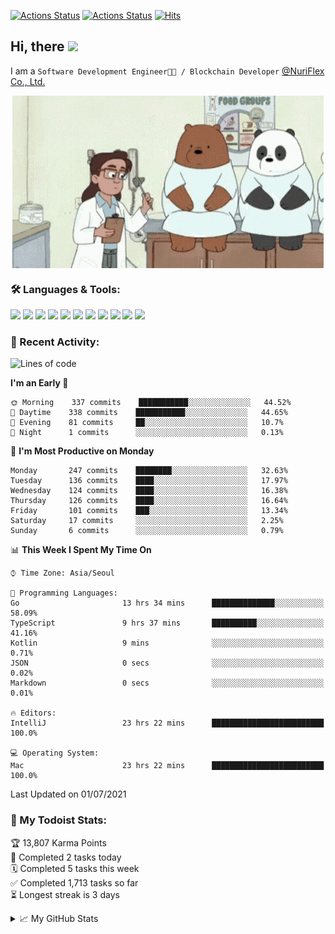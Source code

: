 
[![Actions Status](https://github.com/ddok2/ddok2/workflows/Todoist%20Readme/badge.svg)](https://github.com/ddok2/ddok2/actions)
[![Actions Status](https://github.com/ddok2/ddok2/workflows/wakatime-stats/badge.svg)](https://github.com/ddok2/ddok2/actions)
[![Hits](https://hits.seeyoufarm.com/api/count/incr/badge.svg?url=https%3A%2F%2Fgithub.com%2Fddok2&count_bg=%23FF9595&title_bg=%23555555&icon=github.svg&icon_color=%23FFFFFF&title=hits&edge_flat=false)](https://hits.seeyoufarm.com)

<!-- ![visitors](https://visitor-badge.laobi.icu/badge?page_id=ddok2.ddok2) -->
## Hi, there <img src="https://raw.githubusercontent.com/MartinHeinz/MartinHeinz/master/wave.gif" width="25px">

I am a `Software Development Engineer🧑‍💻 / Blockchain Developer` [@NuriFlex Co., Ltd.](https://nuriflex.com)


<p align="center">
<img align="center" alt="GIF" src="img/debugging.gif" />
</p>


### 🛠 Languages & Tools:
<p>
    <img src="https://img.shields.io/badge/go-%2300ADD8.svg?&style=for-the-badge&logo=go&logoColor=white"/>
    <img src="https://img.shields.io/badge/node.js%20-%2343853D.svg?&style=for-the-badge&logo=node.js&logoColor=white"/>
    <img src="https://img.shields.io/badge/javascript%20-%23323330.svg?&style=for-the-badge&logo=javascript&logoColor=%23F7DF1E"/>
    <img src="https://img.shields.io/badge/typescript%20-%23007ACC.svg?&style=for-the-badge&logo=typescript&logoColor=white"/>
    <img src="https://img.shields.io/badge/python%20-%2314354C.svg?&style=for-the-badge&logo=python&logoColor=white"/>
    <img src="https://img.shields.io/badge/react%20-%2320232a.svg?&style=for-the-badge&logo=react&logoColor=%2361DAFB"/>
    <img src="https://img.shields.io/badge/AWS%20-%23FF9900.svg?&style=for-the-badge&logo=amazon-aws&logoColor=white"/>
    <img src="https://img.shields.io/badge/Google%20Cloud%20-%234285F4.svg?&style=for-the-badge&logo=google-cloud&logoColor=white"/>
    <img src="https://img.shields.io/badge/docker%20-%230db7ed.svg?&style=for-the-badge&logo=docker&logoColor=white"/>
    <img src="https://img.shields.io/badge/kubernetes%20-%23326ce5.svg?&style=for-the-badge&logo=kubernetes&logoColor=white"/>
    <img src="https://img.shields.io/badge/ansible%20-%231A1918.svg?&style=for-the-badge&logo=ansible&logoColor=white"/>
</p>

### 🌈 Recent Activity:
<!--START_SECTION:waka-->
![Lines of code](https://img.shields.io/badge/From%20Hello%20World%20I%27ve%20Written-692611%20lines%20of%20code-blue)

**I'm an Early 🐤** 

```text
🌞 Morning    337 commits    ███████████░░░░░░░░░░░░░░   44.52% 
🌆 Daytime    338 commits    ███████████░░░░░░░░░░░░░░   44.65% 
🌃 Evening    81 commits     ██░░░░░░░░░░░░░░░░░░░░░░░   10.7% 
🌙 Night      1 commits      ░░░░░░░░░░░░░░░░░░░░░░░░░   0.13%

```
📅 **I'm Most Productive on Monday** 

```text
Monday       247 commits    ████████░░░░░░░░░░░░░░░░░   32.63% 
Tuesday      136 commits    ████░░░░░░░░░░░░░░░░░░░░░   17.97% 
Wednesday    124 commits    ████░░░░░░░░░░░░░░░░░░░░░   16.38% 
Thursday     126 commits    ████░░░░░░░░░░░░░░░░░░░░░   16.64% 
Friday       101 commits    ███░░░░░░░░░░░░░░░░░░░░░░   13.34% 
Saturday     17 commits     ░░░░░░░░░░░░░░░░░░░░░░░░░   2.25% 
Sunday       6 commits      ░░░░░░░░░░░░░░░░░░░░░░░░░   0.79%

```


📊 **This Week I Spent My Time On** 

```text
⌚︎ Time Zone: Asia/Seoul

💬 Programming Languages: 
Go                       13 hrs 34 mins      ██████████████░░░░░░░░░░░   58.09% 
TypeScript               9 hrs 37 mins       ██████████░░░░░░░░░░░░░░░   41.16% 
Kotlin                   9 mins              ░░░░░░░░░░░░░░░░░░░░░░░░░   0.71% 
JSON                     0 secs              ░░░░░░░░░░░░░░░░░░░░░░░░░   0.02% 
Markdown                 0 secs              ░░░░░░░░░░░░░░░░░░░░░░░░░   0.01%

🔥 Editors: 
IntelliJ                 23 hrs 22 mins      █████████████████████████   100.0%

💻 Operating System: 
Mac                      23 hrs 22 mins      █████████████████████████   100.0%

```


 Last Updated on 01/07/2021
<!--END_SECTION:waka-->

### 🚧 My Todoist Stats:
<!-- TODO-IST:START -->
🏆  13,807 Karma Points           
🌸  Completed 2 tasks today           
🗓  Completed 5 tasks this week           
✅  Completed 1,713 tasks so far           
⏳  Longest streak is 3 days
<!-- TODO-IST:END -->

<details>
<summary>📈 My GitHub Stats</summary>
<p align="center"> <img src="https://github-readme-stats.vercel.app/api?username=ddok2&show_icons=true" alt="ddok2" />
</details>
